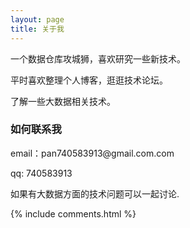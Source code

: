 ```yaml
---
layout: page
title: 关于我 
---
```


一个数据仓库攻城狮，喜欢研究一些新技术。
<p>
平时喜欢整理个人博客，逛逛技术论坛。
<p>
了解一些大数据相关技术。

<p>

<p>


<p>




<p> 

<p> 

<p> 


<h3> 如何联系我 </h3>  

<p> 
email：pan740583913@gmail.com.com       
<p> 
qq: 740583913  
<p> 
如果有大数据方面的技术问题可以一起讨论.
<p> 


{% include comments.html %}

